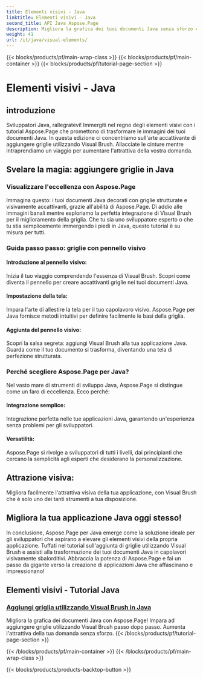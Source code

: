 ```yaml
---
title: Elementi visivi - Java
linktitle: Elementi visivi - Java
second_title: API Java Aspose.Page
description: Migliora la grafica dei tuoi documenti Java senza sforzo con Aspose.Page! Impara a migliorare la tua applicazione aggiungendo griglie utilizzando Visual Brush in questo tutorial passo passo.
weight: 41
url: /it/java/visual-elements/
---
```


{{< blocks/products/pf/main-wrap-class >}}
{{< blocks/products/pf/main-container >}}
{{< blocks/products/pf/tutorial-page-section >}}

# Elementi visivi - Java

## introduzione

Sviluppatori Java, rallegratevi! Immergiti nel regno degli elementi visivi con i tutorial Aspose.Page che promettono di trasformare le immagini dei tuoi documenti Java. In questa edizione ci concentriamo sull'arte accattivante di aggiungere griglie utilizzando Visual Brush. Allacciate le cinture mentre intraprendiamo un viaggio per aumentare l'attrattiva della vostra domanda.

## Svelare la magia: aggiungere griglie in Java

### Visualizzare l'eccellenza con Aspose.Page
Immagina questo: i tuoi documenti Java decorati con griglie strutturate e visivamente accattivanti, grazie all'abilità di Aspose.Page. Dì addio alle immagini banali mentre esploriamo la perfetta integrazione di Visual Brush per il miglioramento della griglia. Che tu sia uno sviluppatore esperto o che tu stia semplicemente immergendo i piedi in Java, questo tutorial è su misura per tutti.

### Guida passo passo: griglie con pennello visivo

#### Introduzione al pennello visivo:
Inizia il tuo viaggio comprendendo l'essenza di Visual Brush. Scopri come diventa il pennello per creare accattivanti griglie nei tuoi documenti Java.

#### Impostazione della tela:
Impara l'arte di allestire la tela per il tuo capolavoro visivo. Aspose.Page per Java fornisce metodi intuitivi per definire facilmente le basi della griglia.

#### Aggiunta del pennello visivo:
Scopri la salsa segreta: aggiungi Visual Brush alla tua applicazione Java. Guarda come il tuo documento si trasforma, diventando una tela di perfezione strutturata.

### Perché scegliere Aspose.Page per Java?

Nel vasto mare di strumenti di sviluppo Java, Aspose.Page si distingue come un faro di eccellenza. Ecco perché:

#### Integrazione semplice:
Integrazione perfetta nelle tue applicazioni Java, garantendo un'esperienza senza problemi per gli sviluppatori.

#### Versatilità:
Aspose.Page si rivolge a sviluppatori di tutti i livelli, dai principianti che cercano la semplicità agli esperti che desiderano la personalizzazione.

## Attrazione visiva:
Migliora facilmente l'attrattiva visiva della tua applicazione, con Visual Brush che è solo uno dei tanti strumenti a tua disposizione.

## Migliora la tua applicazione Java oggi stesso!

In conclusione, Aspose.Page per Java emerge come la soluzione ideale per gli sviluppatori che aspirano a elevare gli elementi visivi della propria applicazione. Tuffati nel tutorial sull'aggiunta di griglie utilizzando Visual Brush e assisti alla trasformazione dei tuoi documenti Java in capolavori visivamente sbalorditivi. Abbraccia la potenza di Aspose.Page e fai un passo da gigante verso la creazione di applicazioni Java che affascinano e impressionano!
## Elementi visivi - Tutorial Java
### [Aggiungi griglia utilizzando Visual Brush in Java](./add-grid/)
Migliora la grafica dei documenti Java con Aspose.Page! Impara ad aggiungere griglie utilizzando Visual Brush passo dopo passo. Aumenta l'attrattiva della tua domanda senza sforzo.
{{< /blocks/products/pf/tutorial-page-section >}}

{{< /blocks/products/pf/main-container >}}
{{< /blocks/products/pf/main-wrap-class >}}

{{< blocks/products/products-backtop-button >}}
